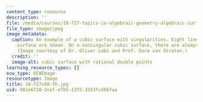 ```yaml
---
content_type: resource
description: ''
file: /media/courses/18-727-topics-in-algebraic-geometry-algebraic-surfaces-spring-2008/981e67202cefe7b513f53353fcd6b7aa_18-727s08-th.jpg
file_type: image/jpeg
image_metadata:
  caption: An example of a cubic surface with singularities. Eight lines on the cubic
    surface are shown. On a nonsingular cubic surface, there are always 27 lines.
    (Image courtesy of Dr. Oliver Labs and Prof. Duco van Straten.)
  credit: ''
  image-alt: cubic surface with rational double points
learning_resource_types: []
ocw_type: OCWImage
resourcetype: Image
title: 18-727s08-th.jpg
uid: 981e6720-2cef-e7b5-13f5-3353fcd6b7aa
---
```

